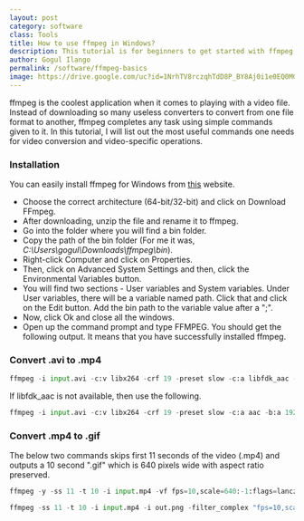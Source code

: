 ```yaml
---
layout: post
category: software
class: Tools
title: How to use ffmpeg in Windows?
description: This tutorial is for beginners to get started with ffmpeg for any video related operation.
author: Gogul Ilango
permalink: /software/ffmpeg-basics
image: https://drive.google.com/uc?id=1NrhTV8rczqhTdD8P_BY8Aj0i1e0EQ0MG
---
```


<span class="coding">ffmpeg</span> is the coolest application when it comes to playing with a video file. Instead of downloading so many useless converters to convert from one file format to another, <span class="coding">ffmpeg</span> completes any task using simple commands given to it. In this tutorial, I will list out the most useful commands one needs for video conversion and video-specific operations.

### Installation
You can easily install <span class="coding">ffmpeg</span> for Windows from [this](http://ffmpeg.zeranoe.com/builds/) website. 

* Choose the correct architecture (64-bit/32-bit) and click on <span class="coding">Download FFmpeg</span>. 
* After downloading, unzip the file and rename it to <span class="coding">ffmpeg</span>. 
* Go into the folder where you will find a <span class="coding">bin</span> folder. 
* Copy the path of the <span class="coding">bin</span> folder (For me it was, *C:\Users\gogul\Downloads\ffmpeg\bin*). 
* Right-click <span class="coding">Computer</span> and click on <span class="coding">Properties</span>.
* Then, click on <span class="coding">Advanced System Settings</span> and then, click the <span class="coding">Environmental Variables</span> button.
* You will find two sections - User variables and System variables. Under User variables, there will be a variable named <span class="coding">path</span>. Click that and click on the <span class="coding">Edit</span> button. Add the <span class="coding">bin</span> path to the variable value after a ";".
* Now, click <span class="coding">Ok</span> and close all the windows.
* Open up the command prompt and type <span class="coding">FFMPEG</span>. You should get the following output. It means that you have successfully installed <span class="coding">ffmpeg</span>.

### Convert .avi to .mp4

```python
ffmpeg -i input.avi -c:v libx264 -crf 19 -preset slow -c:a libfdk_aac -b:a 192k -ac 2 output.mp4
```

If <span class="coding">libfdk_aac</span> is not available, then use the following.

```python
ffmpeg -i input.avi -c:v libx264 -crf 19 -preset slow -c:a aac -b:a 192k -ac 2 out.mp4
```

### Convert .mp4 to .gif

The below two commands skips first 11 seconds of the video (.mp4) and outputs a 10 second ".gif" which is 640 pixels wide with aspect ratio preserved.

```python
ffmpeg -y -ss 11 -t 10 -i input.mp4 -vf fps=10,scale=640:-1:flags=lanczos,palettegen out.png

ffmpeg -ss 11 -t 10 -i input.mp4 -i out.png -filter_complex "fps=10,scale=640:-1:flags=lanczos[x];[x][1:v]paletteuse" out.gif
```